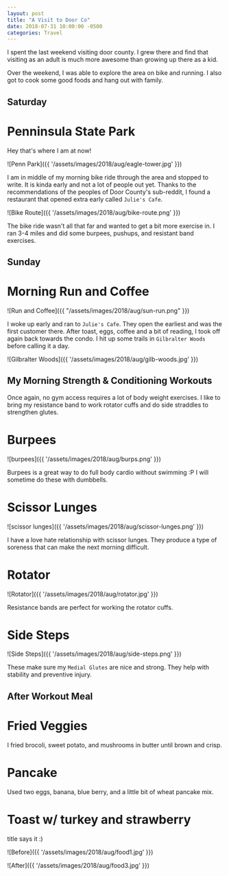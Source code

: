 ```yaml
---
layout: post
title: "A Visit to Door Co"
date: 2018-07-31 10:00:00 -0500
categories: Travel
---
```


I spent the last weekend visiting door county. 
I grew there and find that visiting as an adult is much more awesome than growing up there as a kid.

Over the weekend, I was able to explore the area on bike and running. I also got to cook some good foods and hang out with family.

## Saturday

# Penninsula State Park

Hey that's where I am at now!

![Penn Park]({{ '/assets/images/2018/aug/eagle-tower.jpg' }})

I am in middle of my morning bike ride through the area and stopped to write. 
It is kinda early and not a lot of people out yet. 
Thanks to the recommendations of the peoples of Door County's sub-reddit, I found a restaurant that opened extra early called `Julie's Cafe`.

![Bike Route]({{ '/assets/images/2018/aug/bike-route.png' }})

The bike ride wasn't all that far and wanted to get a bit more exercise in.
I ran 3-4 miles and did some burpees, pushups, and resistant band exercises.

## Sunday

# Morning Run and Coffee

![Run and Coffee]({{ "/assets/images/2018/aug/sun-run.png" }})

I woke up early and ran to `Julie's Cafe`. They open the earliest and was the first customer there.
After toast, eggs, coffee and a bit of reading, I took off again back towards the condo. 
I hit up some trails in `Gilbralter Woods` before calling it a day. 

![Gilbralter Woods]({{ '/assets/images/2018/aug/gilb-woods.jpg' }})

## My Morning Strength & Conditioning Workouts 

Once again, no gym access requires a lot of body weight exercises.
I like to bring my resistance band to work rotator cuffs and do side straddles to strengthen glutes.


# Burpees
![burpees]({{ '/assets/images/2018/aug/burps.png' }})

Burpees is a great way to do full body cardio without swimming :P
I will sometime do these with dumbbells.

# Scissor Lunges
![scissor lunges]({{ '/assets/images/2018/aug/scissor-lunges.png' }})

I have a love hate relationship with scissor lunges. They produce a type of soreness that can make the next morning difficult.

# Rotator
![Rotator]({{ '/assets/images/2018/aug/rotator.jpg' }})

Resistance bands are perfect for working the rotator cuffs.

# Side Steps
![Side Steps]({{ '/assets/images/2018/aug/side-steps.png' }})

These make sure my `Medial Glutes` are nice and strong.
They help with stability and preventive injury.

## After Workout Meal

# Fried Veggies
I fried brocoli, sweet potato, and mushrooms in butter until brown and crisp.

# Pancake
Used two eggs, banana, blue berry, and a little bit of wheat pancake mix.

# Toast w/ turkey and strawberry
title says it :)

![Before]({{ '/assets/images/2018/aug/food1.jpg' }})

![After]({{ '/assets/images/2018/aug/food3.jpg' }})